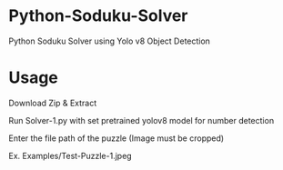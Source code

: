 # Python-Soduku-Solver
Python Soduku Solver using Yolo v8 Object Detection

# Usage
Download Zip & Extract

Run Solver-1.py with set pretrained yolov8 model for number detection

Enter the file path of the puzzle (Image must be cropped)

Ex. Examples/Test-Puzzle-1.jpeg

